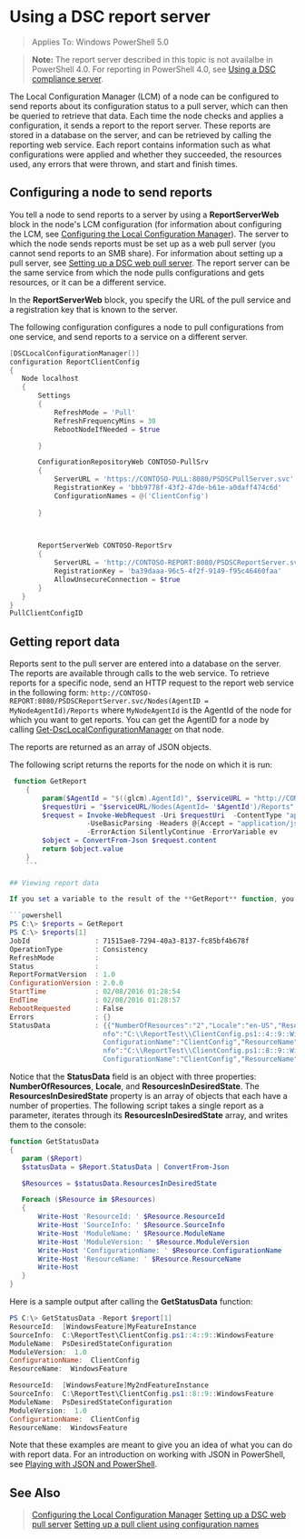 # Using a DSC report server

> Applies To: Windows PowerShell 5.0

> **Note:** The report server described in this topic is not availalbe in PowerShell 4.0. For reporting in PowerShell 4.0, see [Using a DSC compliance server](complianceServer.md).

The Local Configuration Manager (LCM) of a node can be configured to send reports about its configuration status to a pull server, which can then be queried to retrieve that data. Each time the node checks and applies
a configuration, it sends a report to the report server. These reports are stored in a database on the server, and can be retrieved by calling the reporting web service. Each report contains
information such as what configurations were applied and whether they succeeded, the resources used, any errors that were thrown, and start and finish times.

## Configuring a node to send reports

You tell a node to send reports to a server by using a **ReportServerWeb** block in the node's LCM configuration (for information about configuring the LCM,
 see [Configuring the Local Configuration Manager](megaConfig.md)). The server to which the node sends reports must be set up as a web pull server (you cannot send reports
 to an SMB share). For information about setting up a pull server, see [Setting up a DSC web pull server](pullServer.md). The report server can be the same service from which
 the node pulls configurations and gets resources, or it can be a different service.
 
 In the **ReportServerWeb** block, you specify the URL of the pull service
 and a registration key that is known to the server.
 
  The following configuration configures a node to pull configurations from one service, and send reports
 to a service on a different server. 
 
 ```powershell
[DSCLocalConfigurationManager()]
configuration ReportClientConfig
{
    Node localhost
    {
        Settings
        {
            RefreshMode = 'Pull'
            RefreshFrequencyMins = 30 
            RebootNodeIfNeeded = $true

        }

        ConfigurationRepositoryWeb CONTOSO-PullSrv
        {
            ServerURL = 'https://CONTOSO-PULL:8080/PSDSCPullServer.svc'
            RegistrationKey = 'bbb9778f-43f2-47de-b61e-a0daff474c6d'
            ConfigurationNames = @('ClientConfig')
            
        }

        

        ReportServerWeb CONTOSO-ReportSrv
        {
            ServerURL = 'http://CONTOSO-REPORT:8080/PSDSCReportServer.svc'
            RegistrationKey = 'ba39daaa-96c5-4f2f-9149-f95c46460faa'
            AllowUnsecureConnection = $true
        }
    }
}
PullClientConfigID
```

## Getting report data

Reports sent to the pull server are entered into a database on the server. The reports are available through calls to the web service. To retrieve reports for a specific node, 
send an HTTP request to the report web service in the following form:
`http://CONTOSO-REPORT:8080/PSDSCReportServer.svc/Nodes(AgentID = MyNodeAgentId)/Reports` 
where `MyNodeAgentId` is the AgentId of the node for which you want to get reports. You can get the AgentID for a node by calling [Get-DscLocalConfigurationManager](https://technet.microsoft.com/en-us/library/dn407378.aspx)
on that node.

The reports are returned as an array of JSON objects.

The following script returns the reports for the node on which it is run:

```powershell
 function GetReport
    {
        param($AgentId = "$((glcm).AgentId)", $serviceURL = "http://CONTOSO-REPORT:8080/PSDSCReportServer.svc")
        $requestUri = "$serviceURL/Nodes(AgentId= '$AgentId')/Reports"
        $request = Invoke-WebRequest -Uri $requestUri  -ContentType "application/json;odata=minimalmetadata;streaming=true;charset=utf-8" `
                   -UseBasicParsing -Headers @{Accept = "application/json";ProtocolVersion = "2.0"} `
                   -ErrorAction SilentlyContinue -ErrorVariable ev
        $object = ConvertFrom-Json $request.content
        return $object.value
    }
    ```
    
## Viewing report data

If you set a variable to the result of the **GetReport** function, you can view the individual fields in an element of the array that is returned:

```powershell
PS C:\> $reports = GetReport
PS C:\> $reports[1]
JobId                : 71515ae8-7294-40a3-8137-fc85bf4b678f
OperationType        : Consistency
RefreshMode          : 
Status               : 
ReportFormatVersion  : 1.0
ConfigurationVersion : 2.0.0
StartTime            : 02/08/2016 01:28:54
EndTime              : 02/08/2016 01:28:57
RebootRequested      : False
Errors               : {}
StatusData           : {{"NumberOfResources":"2","Locale":"en-US","ResourcesInDesiredState":[{"ResourceId":"[WindowsFeature]MyFeatureInstance","SourceI
                       nfo":"C:\\ReportTest\\ClientConfig.ps1::4::9::WindowsFeature","ModuleName":"PsDesiredStateConfiguration","ModuleVersion":"1.0","
                       ConfigurationName":"ClientConfig","ResourceName":"WindowsFeature"},{"ResourceId":"[WindowsFeature]My2ndFeatureInstance","SourceI
                       nfo":"C:\\ReportTest\\ClientConfig.ps1::8::9::WindowsFeature","ModuleName":"PsDesiredStateConfiguration","ModuleVersion":"1.0","
                       ConfigurationName":"ClientConfig","ResourceName":"WindowsFeature"}]}}
```

Notice that the **StatusData** field is an object with three properties: **NumberOfResources**, **Locale**, and **ResourcesInDesiredState**. The **ResourcesInDesiredState**
property is an array of objects that each have a number of properties. The following script takes a single report as a parameter, iterates through its **ResourcesInDesiredState**
array, and writes them to the console:
 
 ```powershell
 function GetStatusData
{
    param ($Report)
    $statusData = $Report.StatusData | ConvertFrom-Json

    $Resources = $statusData.ResourcesInDesiredState

    Foreach ($Resource in $Resources)
    {
        Write-Host 'ResourceId: ' $Resource.ResourceId
        Write-Host 'SourceInfo: ' $Resource.SourceInfo
        Write-Host 'ModuleName: ' $Resource.ModuleName
        Write-Host 'ModuleVersion: ' $Resource.ModuleVersion
        Write-Host 'ConfigurationName: ' $Resource.ConfigurationName
        Write-Host 'ResourceName: ' $Resource.ResourceName
        Write-Host
    }
}
```

Here is a sample output after calling the **GetStatusData** function:

```powershell
PS C:\> GetStatusData -Report $report[1]
ResourceId:  [WindowsFeature]MyFeatureInstance
SourceInfo:  C:\ReportTest\ClientConfig.ps1::4::9::WindowsFeature
ModuleName:  PsDesiredStateConfiguration
ModuleVersion:  1.0
ConfigurationName:  ClientConfig
ResourceName:  WindowsFeature

ResourceId:  [WindowsFeature]My2ndFeatureInstance
SourceInfo:  C:\ReportTest\ClientConfig.ps1::8::9::WindowsFeature
ModuleName:  PsDesiredStateConfiguration
ModuleVersion:  1.0
ConfigurationName:  ClientConfig
ResourceName:  WindowsFeature
```

Note that these examples are meant to give you an idea of what you can do with report data. For an introduction on working with JSON in PowerShell, see
[Playing with JSON and PowerShell](https://blogs.technet.microsoft.com/heyscriptingguy/2015/10/08/playing-with-json-and-powershell/).

## See Also
>[Configuring the Local Configuration Manager](megaConfig.md)
>[Setting up a DSC web pull server](pullServer.md)
>[Setting up a pull client using configuration names](pullClientConfigNames.md)



